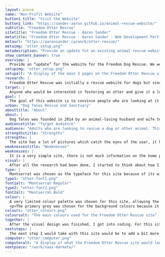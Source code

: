 ```yaml
---
layout: piece
name: "Non-Profit Website"
button1_title: "Visit the Website"
button1_link: "https://sander-aaron.github.io/animal-rescue-website/"
subtitle: "Freedom Otter Rescue"
sitetitle: "Freedom Otter Rescue · Aaron Sander"
metatitle: "Freedom Otter Rescue · Aaron Sander · Web Development Portfolio"
metaurl: "https://aaronsander.ca/work/otter-rescue/"
metaimg: "otter_setup.png"
metadesription: "Provide an update for an existing animal rescue website to revitalize the site."
show_content_banner: true
overview: |
  Provide an “update” for the website for the Freedom Dog Rescue. We were tasked with finding a “bad” website or one in need of a revamp and update it. As well, we were told to be creative with our animal picks.
setupimg: "otter_setup.png"
setupalt: "A display of the main 3 pages on the Freedom Otter Rescue site"
research: |
  Freedom Otter Rescue was initially a rescue website for dogs but since we were instructed to get creative with our animal picks, I chose otter. The research was done with the mindset that otters are a common family pet and as such would attract the same people as those who would want a dog. All the research done was to find out why the original website was not working, why competitors were doing better and give insight into what could be done to revitalize this site.
target: |
  Anyone who would be interested in fostering an otter and give it a loving family. As otters are an uncommon household pet, they need lots of attention and care, we are looking for people who are willing to commit an otter. The target of this website would already be interested in otters and know a lot about them as they would be looking to foster, they would also be an animal lover who is interested in otters or maybe just general public who are looking for a non-profit organization to give donations to animals in the need of a foster home.
goal: |
  The goal of this website is to convince people who are looking at it to become a foster to help the otters. The site should make people feel for the otters and want to support and/or foster them.
urban: "Dog Tales Rescue and Sanctuary"
abouttitle: "About"
about: |
  Dog Tales was founded in 2014 by an animal-loving husband and wife team - Rob and Danielle. Both had been involved in rescue for years before finally deciding that the best way to help animals in need was to open a rescue of their own.
audiencetitle: "Target Audience"
audience: "Adults who are looking to rescue a dog or other animal. This site has a lot of other animals to foster and/or rescue."
strengthstitle: "Strengths"
strengths: |
  The site has a lot of pictures which catch the eyes of the user, it has clear titles for their banners and directs the user to what they are looking for quickly.
weaknessestitle: "Weaknesses"
weaknesses: |
  It is a very simple site, there is not much information on the home page when you come in. As well, their navigation is a little finicky and hard to get the dropdowns to work.
visual: |
  After all the research had been done, I started to think about how I wanted the site to feel. I knew the site had to feel professional but it also had to feel welcoming. I strived to be professional without being cold and friendly without being unprofessional.
type: |
  Montserrat was chosen as the typeface for this site because of its wide-open face. It is very inviting and friendly-looking, which also having a professional feel. The qualities represented by the font are all qualities that are represented in the site, so choosing this font was a no-brainer.
type1: "otter-font1.png"
font1alt: "Montserrat Regular"
type2: "otter-font2.png"
font2alt: "Montserrat Bold"
colour: |
  A very limited colour palette was chosen for this site, allowing the images of the otters to speak for themselves. The blue was chosen because it is a bit on the darker side <small>(it was a swatch taken from the image on the home page)</small>, this helps keep the focus on the images of the otters and the darker aspect lends well to a very professional feeling. As well, blue scientifically makes people feel calm and trusting which is an important factor in getting people to like what you are presenting to them.</p>
  <p>The primary grey was chosen for the background colours because it softened the site and gave it a more welcoming feel. Having a stark white background created a lot more of an “in-your-face” tone which was not what I was going for.
colours: "otter_colours.png"
coloursalt: "The main colours used for the Freedom Otter Rescue site"
together: |
  After the visual design was finished, I got into coding. For this site, I coded all the similar features of each page like the navigation, the header and the footer, adding in a few different classes to create the different background images for the banners. I then went on to add all the content for the site, making sure to follow the XD file that I had created during the visual design process.
nextsteps: |
  The next step I would take with this site would be to add a bit more white space around the site. Looking back on it, the content is a bit tight and the addition of more white space would loosen up the site.
computer: "otter_computer.png"
computeralt: "A display of what the Freedom Otter Rescue site would look like on a computer screen"
nextpiece: "/work/saas-marketo/"
---
```

